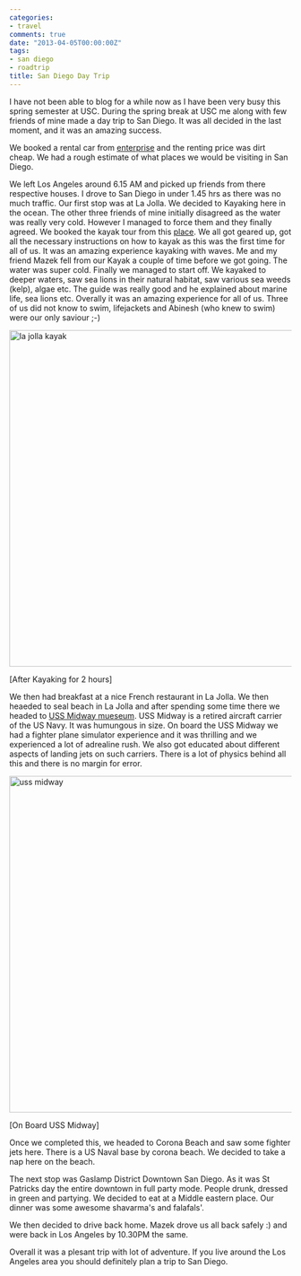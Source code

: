 ```yaml
---
categories:
- travel
comments: true
date: "2013-04-05T00:00:00Z"
tags:
- san diego
- roadtrip
title: San Diego Day Trip
---
```


I have not been able to blog for a while now as I have been very busy this spring semester at USC. During the spring break at USC me along with few friends of mine made a day trip to San Diego. It was all decided in the last moment, and it was an amazing success. 

We booked a rental car from [enterprise](http://enterprise.com) and the renting price was dirt cheap. We had a rough estimate of what places we would be visiting in San Diego.  

We left Los Angeles around 6.15 AM and picked up friends from there respective houses. I drove to San Diego in under 1.45 hrs as there was no much traffic. Our first stop was at La Jolla. We decided to Kayaking here in the ocean. The other three friends of mine initially disagreed as the water was really very cold. However I managed to force them and they finally agreed. We booked the kayak tour from this [place](http://lajollaseacavekayaks.com/index.html). We all got geared up, got all the necessary instructions on how to kayak as this was the first time for all of us. It was an amazing experience kayaking with waves. Me and my friend Mazek fell from our Kayak a couple of time before we got going. The water was super cold. Finally we managed to start off. We kayaked to deeper waters, saw sea lions in their natural habitat, saw various sea weeds (kelp), algae etc. The guide was really good and he explained about marine life, sea lions etc. Overally it was an amazing experience for all of us. Three of us did not know to swim, lifejackets and Abinesh (who knew to swim) were our only saviour ;-)

<img title="La Jolla Kayak" src="/images/kayak.jpg" alt="la jolla kayak" width = "600px">

[After Kayaking for 2 hours]


We then had breakfast at a nice French restaurant in La Jolla. We then heaeded to seal beach in La Jolla and after spending some time there we headed to [USS Midway mueseum](www.midway.org). USS Midway is a retired aircraft carrier of the US Navy. It was humungous in size. On board the USS Midway we had a fighter plane simulator experience and it was thrilling and we experienced a lot of adrealine rush. We also got educated about different aspects of landing jets on such carriers. There is a lot of physics behind all this and there is no margin for error.

<img title="USS Midway" src="/images/uss.jpg" alt="uss midway" width = "600px">

[On Board USS Midway]


Once we completed this, we headed to Corona Beach and saw some fighter jets here. There is a US Naval base by corona beach. We decided to take a nap here on the beach. 

The next stop was Gaslamp District Downtown San Diego. As it was St Patricks day the entire downtown in full party mode. People drunk, dressed in green and partying. We decided to eat at a Middle eastern place. Our dinner was some awesome shavarma's and falafals'. 

We then decided to drive back home. Mazek drove us all back safely :) and were back in Los Angeles by 10.30PM the same.

Overall it was a plesant trip with lot of adventure. If you live around the Los Angeles area you should definitely plan a trip to San Diego.
